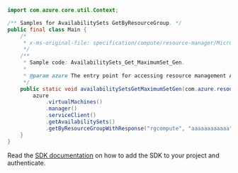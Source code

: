 ```java
import com.azure.core.util.Context;

/** Samples for AvailabilitySets GetByResourceGroup. */
public final class Main {
    /*
     * x-ms-original-file: specification/compute/resource-manager/Microsoft.Compute/stable/2022-03-01/ComputeRP/examples/availabilitySetExamples/AvailabilitySets_Get_MaximumSet_Gen.json
     */
    /**
     * Sample code: AvailabilitySets_Get_MaximumSet_Gen.
     *
     * @param azure The entry point for accessing resource management APIs in Azure.
     */
    public static void availabilitySetsGetMaximumSetGen(com.azure.resourcemanager.AzureResourceManager azure) {
        azure
            .virtualMachines()
            .manager()
            .serviceClient()
            .getAvailabilitySets()
            .getByResourceGroupWithResponse("rgcompute", "aaaaaaaaaaaa", Context.NONE);
    }
}
```

Read the [SDK documentation](https://github.com/Azure/azure-sdk-for-java/blob/azure-resourcemanager_2.15.0/sdk/resourcemanager/azure-resourcemanager/README.md) on how to add the SDK to your project and authenticate.
